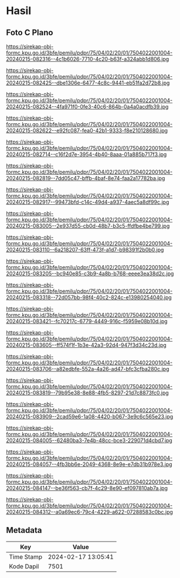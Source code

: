 # Hasil

## Foto C Plano

https://sirekap-obj-formc.kpu.go.id/3bfe/pemilu/pdpr/75/04/02/20/01/7504022001004-20240215-082316--4c1b6026-7710-4c20-b63f-a324abb1d806.jpg

https://sirekap-obj-formc.kpu.go.id/3bfe/pemilu/pdpr/75/04/02/20/01/7504022001004-20240215-082425--dbe1306e-6477-4c8c-9441-eb51fa2d72b8.jpg

https://sirekap-obj-formc.kpu.go.id/3bfe/pemilu/pdpr/75/04/02/20/01/7504022001004-20240215-082524--4fa971f0-0fe3-40c6-864b-0a4a0acdfb39.jpg

https://sirekap-obj-formc.kpu.go.id/3bfe/pemilu/pdpr/75/04/02/20/01/7504022001004-20240215-082622--e92fc087-fea0-42b1-9333-f8e210128680.jpg

https://sirekap-obj-formc.kpu.go.id/3bfe/pemilu/pdpr/75/04/02/20/01/7504022001004-20240215-082714--c16f2d7e-3954-4b40-8aaa-01a885b717f3.jpg

https://sirekap-obj-formc.kpu.go.id/3bfe/pemilu/pdpr/75/04/02/20/01/7504022001004-20240215-082819--7dd05c47-bffb-4baf-8e74-faa2a17782ba.jpg

https://sirekap-obj-formc.kpu.go.id/3bfe/pemilu/pdpr/75/04/02/20/01/7504022001004-20240215-082917--99473bfd-c14c-49d4-a937-4aec5a8df99c.jpg

https://sirekap-obj-formc.kpu.go.id/3bfe/pemilu/pdpr/75/04/02/20/01/7504022001004-20240215-083005--2e937d55-cb0d-48b7-b3c5-ffdfbe4be799.jpg

https://sirekap-obj-formc.kpu.go.id/3bfe/pemilu/pdpr/75/04/02/20/01/7504022001004-20240215-083110--6a218207-63ff-473f-a1d7-b98391f2b0b0.jpg

https://sirekap-obj-formc.kpu.go.id/3bfe/pemilu/pdpr/75/04/02/20/01/7504022001004-20240215-083205--bc940e85-c3b9-4a8b-b768-eeee3ea38d2c.jpg

https://sirekap-obj-formc.kpu.go.id/3bfe/pemilu/pdpr/75/04/02/20/01/7504022001004-20240215-083318--72d057bb-98f4-40c2-824c-e13980254040.jpg

https://sirekap-obj-formc.kpu.go.id/3bfe/pemilu/pdpr/75/04/02/20/01/7504022001004-20240215-083421--fc70217c-6779-4449-916c-f5959e08b10d.jpg

https://sirekap-obj-formc.kpu.go.id/3bfe/pemilu/pdpr/75/04/02/20/01/7504022001004-20240215-083605--ff574f1f-1b3e-42a3-92d4-947f3d34c23d.jpg

https://sirekap-obj-formc.kpu.go.id/3bfe/pemilu/pdpr/75/04/02/20/01/7504022001004-20240215-083706--a82edbfe-552a-4a26-ad47-bfc3cfba280c.jpg

https://sirekap-obj-formc.kpu.go.id/3bfe/pemilu/pdpr/75/04/02/20/01/7504022001004-20240215-083819--79b95e38-8e88-4fb5-8297-21d7c8873fc0.jpg

https://sirekap-obj-formc.kpu.go.id/3bfe/pemilu/pdpr/75/04/02/20/01/7504022001004-20240215-083909--2cad59e6-1a08-4420-b067-3e9c6c565e23.jpg

https://sirekap-obj-formc.kpu.go.id/3bfe/pemilu/pdpr/75/04/02/20/01/7504022001004-20240215-084005--62480ba3-7e4b-48cc-bce3-229071d4cbd7.jpg

https://sirekap-obj-formc.kpu.go.id/3bfe/pemilu/pdpr/75/04/02/20/01/7504022001004-20240215-084057--4fb3bb6e-2049-4368-8e9e-e7db31b978e3.jpg

https://sirekap-obj-formc.kpu.go.id/3bfe/pemilu/pdpr/75/04/02/20/01/7504022001004-20240215-084147--be36f563-cb7f-4c29-8e90-ef097810ab7a.jpg

https://sirekap-obj-formc.kpu.go.id/3bfe/pemilu/pdpr/75/04/02/20/01/7504022001004-20240215-084312--a0a69ec6-79c4-4229-a622-07288583c0bc.jpg


## Metadata

| Key        | Value               |
| ---------- | ------------------- |
| Time Stamp | 2024-02-17 13:05:41 |
| Kode Dapil | 7501                |



